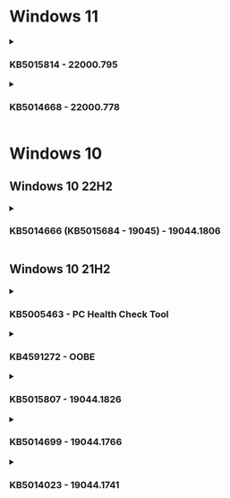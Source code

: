 # Windows 11
<details><summary><h3>KB5015814 - 22000.795</h3></summary>
 KB5015814 обеспечивает поддержку новой функции под названием «Выборы результатов поиска». Для тех, кто не знает, в начале этого года начали появляться основные моменты поиска, которые предоставляют доступ к примечательным или интересным моментам из Microsoft Bing.
 
 Моментами могут быть праздники, годовщины и другие моменты как во всем мире, так и в вашем регионе. Корпоративные клиенты также будут видеть обновления от вашей организации, а Windows 11 сможет предлагать людей, файлы и многое другое. Хотя эта функция включена в сам патч, Microsoft заявляет, что ее появление на всех ПК может занять «следующие несколько недель».
 
 ### ТАЧПАДЫ, БЛЮТУЗ И ОШИБКИ ВОЗНИКАЮТ ПОСЛЕ ЭТОГО ОБНОВЛЕНИЯ!

</details>

<details><summary><h3>KB5014668 - 22000.778</h3></summary>

Необязательное обновление за июнь 2022 года , по-видимому, включает в себя функции и улучшения, которые будут доступны для всех в рамках вторника июльских исправлений 2022 года. Другими словами, если вы решите пропустить обновление, вы в конечном итоге получите все новые функции и улучшения в следующий вторник исправлений.

Windows 11 Build 22000.778, по-видимому, содержит множество исправлений ошибок. Например, Microsoft исправила проблему, из-за которой пользователи не могли выполнить обновление до Windows 11 (исходный выпуск). Об этой проблеме сообщалось на компьютерах с Windows 10, и теперь она решена, а это означает, что теперь больше пользователей смогут обновиться до новой ОС.

В Windows 11 Build 22000.778 устранена проблема, из-за которой пользователи могли столкнуться с проблемами при воспроизведении видеоклипов в некоторых играх. Исправлена ​​еще одна ошибка, из-за которой игры могли перестать работать, если они воспроизводили звуковые эффекты с использованием определенной аудиотехнологии.

Исправлена ​​еще одна ошибка, из-за которой Windows 11 не позволяла Bluetooth повторно подключаться к некоторым аудиоустройствам.
 
https://www.windowslatest.com/2022/06/24/windows-11-kb5014668-released-with-a-new-feature-and-more/
</details>

# Windows 10
## Windows 10 22H2
<details><summary><h3>KB5014666 (KB5015684 - 19045) - 19044.1806</h3></summary>
 
 В недавно выпущенном необязательном обновлении KB5014666 для Windows 10 версий 20H2, 21H1 и 22H2 энтузиасты обнаружили пакеты для перехода на версию 22H2. Если вручную активировать эти пакеты, то в свойствах ОС номер версии системы изменится на 22H2, а номер сборки — на 19045. Из этого можно сделать вывод, что Windows 10 версии 22H2 по-прежнему будет основан на кодовой базе May 2020 Update (версия 2004), как и несколько предыдущих подобных обновлений.
 
 https://thecommunity.ru/microsoft/windows/windows10/9408-upominanija-windows-10-22h2-build-19045-obnaruzheny-v-obnovlenii-kb5014666-preview.html
 
 https://www.windowslatest.com/2022/07/26/microsoft-begins-preparing-windows-10-22h2-for-public-rollout/
 
 https://windowsreport.com/kb5014666/
 
 </details>
 
## Windows 10 21H2
<details><summary><h3>KB5005463 - PC Health Check Tool</h3></summary>
 Компания Microsoft начала распространять спорное обновление операционной системы Windows 10 под номером KB5005463. Оно не является обязательным или важным, но может автоматически загружаться и устанавливаться через Windows Update (Центр обновления Windows). 
 
 </details>
 
 <details><summary><h3>KB4591272 - OOBE</h3></summary>
https://support.microsoft.com/en-us/topic/kb4591272-oobe-update-for-windows-10-version-1903-1909-2004-20h2-21h1-and-21h2-october-28-2021-30f749ff-a3a8-5314-a6c4-13f8650a10f2
 
 </details>
 
 
 <details><summary><h3>KB5015807 - 19044.1826</h3></summary>
 KB5015807 является частью цикла исправлений вторника для Windows 10 за июль 2022 года и включает исправления для нескольких отдельных файлов, участвующих в обеспечении работы операционной системы и других приложений или драйверов Microsoft. Обновления исправлений во вторник обычно включают исправления критических проблем безопасности, которые могут позволить вирусам заразить вашу систему.
 
 Пользователи сообщают, что Windows 10 KB5015807 не устанавливается на некоторых системах, и загрузка внезапно обрывается без предупреждения. Это было отмечено пользователями в Feedback Hub, а также на Reddit:
 
 Помимо сбоев при установке, пользователи также сообщают, что обновление Windows 10 от июля 2022 года может привести к поломке принтеров. Принтеры будут переустанавливать другой экземпляр принтера, и оба экземпляра не имеют назначенного назначенного порта (USB), поэтому все принтеры вообще не будут печатать.
 
 https://www.windowslatest.com/2022/07/26/microsoft-confirms-issues-in-windows-10-kb5015807-july-2022-update/
 
 ### ПРИНТЕР НЕ РАБОТАЕТ ПОСЛЕ ОБНОВЛЕНИЯ

</details>


<details><summary><h3>KB5014699 - 19044.1766</h3></summary>
 Накопительное обновление, по-видимому, не содержит серьезных изменений или улучшений, но есть несколько исправлений. Прямые ссылки для загрузки автономных установщиков Windows 10 KB5014699 также доступны в каталоге Центра обновления Майкрософт.
 
 https://www.windowslatest.com/2022/06/15/windows-10-kb5014699-is-now-available-whats-new-and-fixed/
 
 </details>

<details><summary><h3>KB5014023 - 19044.1741</h3></summary>
В рамках необязательного обновления Windows 10 от мая 2022 года Microsoft обновляет встроенную функцию сортировки, которая должна решить проблему сортировки, которая может повлиять на японскую катакану половинной ширины.

Исправлена ​​еще одна ошибка, из-за которой регистрация могла помешать отключению от Интернета.
 
 
 Исправлена ​​широко распространенная проблема, которая влияет на некоторые графические процессоры и приводит к сбою приложений, зависящих от Direct3D 9 . Согласно примечаниям к выпуску Microsoft, ваши приложения больше не должны аварийно завершать работу после развертывания накопительного обновления.
 
 Например, в Windows 10 Build 19044.1741 исправлена ​​проблема, из-за которой копирование файлов происходило медленнее, чем обычно. Копирование файлов между разделами или дисками важно для всех, но ошибка в ОС замедляет процесс копирования.
 
 https://www.windowslatest.com/2022/06/03/windows-10-kb5014023-released-install-the-update-for-performance-and-fixes
 
 </details>
